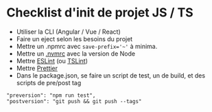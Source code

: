 # Checklist d'init de projet JS / TS

- Utiliser la CLI (Angular / Vue / React)
- Faire un eject selon les besoins du projet
- Mettre un .npmrc avec `save-prefix='~'` à minima.
- Mettre un [.nvmrc](https://github.com/creationix/nvm#nvmrc) avec la version de Node
- Mettre [ESLint](https://eslint.org/) (ou [TSLint](https://palantir.github.io/tslint/))
- Mettre [Prettier](https://github.com/prettier/prettier)
- Dans le package.json, se faire un script de test, un de build, et des scripts de pre/post tag
```
"preversion": "npm run test",
"postversion": "git push && git push --tags"
```